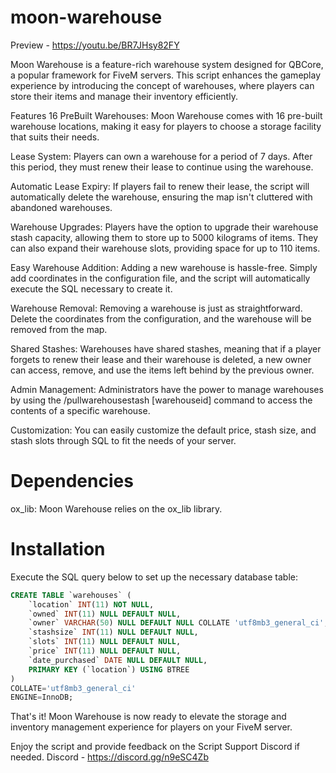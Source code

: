# moon-warehouse

Preview - https://youtu.be/BR7JHsy82FY

<p> Moon Warehouse is a feature-rich warehouse system designed for QBCore, a popular framework for FiveM servers. This script enhances the gameplay experience by introducing the concept of warehouses, where players can store their items and manage their inventory efficiently. </p>

Features
16 PreBuilt Warehouses: Moon Warehouse comes with 16 pre-built warehouse locations, making it easy for players to choose a storage facility that suits their needs.

Lease System: Players can own a warehouse for a period of 7 days. After this period, they must renew their lease to continue using the warehouse.

Automatic Lease Expiry: If players fail to renew their lease, the script will automatically delete the warehouse, ensuring the map isn't cluttered with abandoned warehouses.

Warehouse Upgrades: Players have the option to upgrade their warehouse stash capacity, allowing them to store up to 5000 kilograms of items. They can also expand their warehouse slots, providing space for up to 110 items.

Easy Warehouse Addition: Adding a new warehouse is hassle-free. Simply add coordinates in the configuration file, and the script will automatically execute the SQL necessary to create it.

Warehouse Removal: Removing a warehouse is just as straightforward. Delete the coordinates from the configuration, and the warehouse will be removed from the map.

Shared Stashes: Warehouses have shared stashes, meaning that if a player forgets to renew their lease and their warehouse is deleted, a new owner can access, remove, and use the items left behind by the previous owner.

Admin Management: Administrators have the power to manage warehouses by using the /pullwarehousestash [warehouseid] command to access the contents of a specific warehouse.

Customization: You can easily customize the default price, stash size, and stash slots through SQL to fit the needs of your server.

# Dependencies

ox_lib: Moon Warehouse relies on the ox_lib library.
# Installation

Execute the SQL query below to set up the necessary database table:
```sql
CREATE TABLE `warehouses` (
	`location` INT(11) NOT NULL,
	`owned` INT(11) NULL DEFAULT NULL,
	`owner` VARCHAR(50) NULL DEFAULT NULL COLLATE 'utf8mb3_general_ci',
	`stashsize` INT(11) NULL DEFAULT NULL,
	`slots` INT(11) NULL DEFAULT NULL,
	`price` INT(11) NULL DEFAULT NULL,
	`date_purchased` DATE NULL DEFAULT NULL,
	PRIMARY KEY (`location`) USING BTREE
)
COLLATE='utf8mb3_general_ci'
ENGINE=InnoDB;
```
That's it! Moon Warehouse is now ready to elevate the storage and inventory management experience for players on your FiveM server.

Enjoy the script and provide feedback on the Script Support Discord if needed.
Discord - https://discord.gg/n9eSC4Zb
